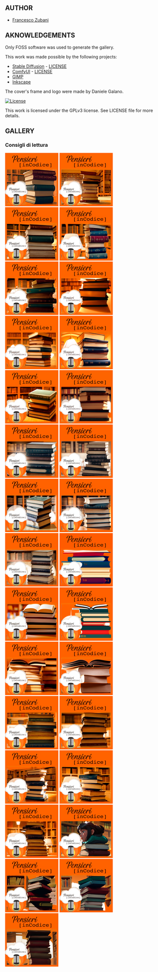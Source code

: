## AUTHOR

- [Francesco Zubani](https://www.linkedin.com/in/francesco-zubani-5957081a6/)

## AKNOWLEDGEMENTS

Only FOSS software was used to generate the gallery.

This work was made possible by the following projects:

- [Stable Diffusion](https://github.com/CompVis/stable-diffusion) - [LICENSE](https://github.com/CompVis/stable-diffusion/blob/main/LICENSE)
- [ComfyUI](https://github.com/comfyanonymous/ComfyUI) - [LICENSE](https://github.com/comfyanonymous/ComfyUI/blob/master/LICENSE)
- [GIMP](https://www.gimp.org/)
- [Inkscape](https://inkscape.org/)

The cover's frame and logo were made by Daniele Galano.

[![License](https://img.shields.io/badge/License-GPL%20v3-blue.svg)](http://www.gnu.org/licenses/gpl-3.0)

This work is licensed under the GPLv3 license.
See LICENSE file for more details.

## GALLERY

### Consigli di lettura

<div class="gallery">
  <a href="PIC33_01.png"><img class="thumbnail" src="./thumbs/PIC33_01.png" alt="PIC33_01"></a>
  <a href="PIC33_02.png"><img class="thumbnail" src="./thumbs/PIC33_02.png" alt="PIC33_02"></a>
  <a href="PIC33_03.png"><img class="thumbnail" src="./thumbs/PIC33_03.png" alt="PIC33_03"></a>
  <a href="PIC33_04.png"><img class="thumbnail" src="./thumbs/PIC33_04.png" alt="PIC33_04"></a>
  <a href="PIC33_05.png"><img class="thumbnail" src="./thumbs/PIC33_05.png" alt="PIC33_05"></a>
  <a href="PIC33_06.png"><img class="thumbnail" src="./thumbs/PIC33_06.png" alt="PIC33_06"></a>
  <a href="PIC33_07.png"><img class="thumbnail" src="./thumbs/PIC33_07.png" alt="PIC33_07"></a>
  <a href="PIC33_08.png"><img class="thumbnail" src="./thumbs/PIC33_08.png" alt="PIC33_08"></a>
  <a href="PIC33_09.png"><img class="thumbnail" src="./thumbs/PIC33_09.png" alt="PIC33_09"></a>
  <a href="PIC33_10.png"><img class="thumbnail" src="./thumbs/PIC33_10.png" alt="PIC33_10"></a>
  <a href="PIC33_11.png"><img class="thumbnail" src="./thumbs/PIC33_11.png" alt="PIC33_11"></a>
  <a href="PIC33_12.png"><img class="thumbnail" src="./thumbs/PIC33_12.png" alt="PIC33_12"></a>
  <a href="PIC33_13.png"><img class="thumbnail" src="./thumbs/PIC33_13.png" alt="PIC33_13"></a>
  <a href="PIC33_14.png"><img class="thumbnail" src="./thumbs/PIC33_14.png" alt="PIC33_14"></a>
  <a href="PIC33_15.png"><img class="thumbnail" src="./thumbs/PIC33_15.png" alt="PIC33_15"></a>
  <a href="PIC33_16.png"><img class="thumbnail" src="./thumbs/PIC33_16.png" alt="PIC33_16"></a>
  <a href="PIC33_17.png"><img class="thumbnail" src="./thumbs/PIC33_17.png" alt="PIC33_17"></a>
  <a href="PIC33_18.png"><img class="thumbnail" src="./thumbs/PIC33_18.png" alt="PIC33_18"></a>
  <a href="PIC33_19.png"><img class="thumbnail" src="./thumbs/PIC33_19.png" alt="PIC33_19"></a>
  <a href="PIC33_20.png"><img class="thumbnail" src="./thumbs/PIC33_20.png" alt="PIC33_20"></a>
  <a href="PIC33_21.png"><img class="thumbnail" src="./thumbs/PIC33_21.png" alt="PIC33_21"></a>
  <a href="PIC33_22.png"><img class="thumbnail" src="./thumbs/PIC33_22.png" alt="PIC33_22"></a>
  <a href="PIC33_23.png"><img class="thumbnail" src="./thumbs/PIC33_23.png" alt="PIC33_23"></a>
  <a href="PIC33_24.png"><img class="thumbnail" src="./thumbs/PIC33_24.png" alt="PIC33_24"></a>
  <a href="PIC33_25.png"><img class="thumbnail" src="./thumbs/PIC33_25.png" alt="PIC33_25"></a>
  <a href="PIC33_26.png"><img class="thumbnail" src="./thumbs/PIC33_26.png" alt="PIC33_26"></a>
  <a href="PIC33_27.png"><img class="thumbnail" src="./thumbs/PIC33_27.png" alt="PIC33_27"></a>
  <a href="PIC33_28.png"><img class="thumbnail" src="./thumbs/PIC33_28.png" alt="PIC33_28"></a>
  <a href="PIC33_29.png"><img class="thumbnail" src="./thumbs/PIC33_29.png" alt="PIC33_29"></a>
</div>
</body>
</html>
